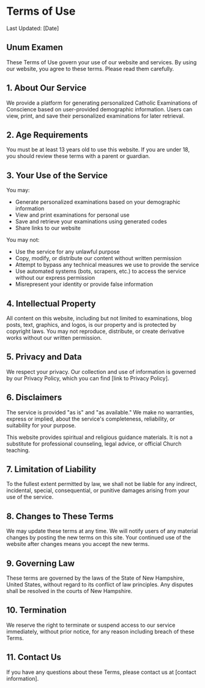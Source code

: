 # Terms of Use

Last Updated: [Date]

## Unum Examen

These Terms of Use govern your use of our website and services. By using our website, you agree to these terms. Please read them carefully.

## 1. About Our Service

We provide a platform for generating personalized Catholic Examinations of Conscience based on user-provided demographic information. Users can view, print, and save their personalized examinations for later retrieval.

## 2. Age Requirements

You must be at least 13 years old to use this website. If you are under 18, you should review these terms with a parent or guardian.

## 3. Your Use of the Service

You may:
- Generate personalized examinations based on your demographic information
- View and print examinations for personal use
- Save and retrieve your examinations using generated codes
- Share links to our website

You may not:
- Use the service for any unlawful purpose
- Copy, modify, or distribute our content without written permission
- Attempt to bypass any technical measures we use to provide the service
- Use automated systems (bots, scrapers, etc.) to access the service without our express permission
- Misrepresent your identity or provide false information

## 4. Intellectual Property

All content on this website, including but not limited to examinations, blog posts, text, graphics, and logos, is our property and is protected by copyright laws. You may not reproduce, distribute, or create derivative works without our written permission.

## 5. Privacy and Data

We respect your privacy. Our collection and use of information is governed by our Privacy Policy, which you can find [link to Privacy Policy].

## 6. Disclaimers

The service is provided "as is" and "as available." We make no warranties, express or implied, about the service's completeness, reliability, or suitability for your purpose.

This website provides spiritual and religious guidance materials. It is not a substitute for professional counseling, legal advice, or official Church teaching.

## 7. Limitation of Liability

To the fullest extent permitted by law, we shall not be liable for any indirect, incidental, special, consequential, or punitive damages arising from your use of the service.

## 8. Changes to These Terms

We may update these terms at any time. We will notify users of any material changes by posting the new terms on this site. Your continued use of the website after changes means you accept the new terms.

## 9. Governing Law

These terms are governed by the laws of the State of New Hampshire, United States, without regard to its conflict of law principles. Any disputes shall be resolved in the courts of New Hampshire.

## 10. Termination

We reserve the right to terminate or suspend access to our service immediately, without prior notice, for any reason including breach of these Terms.

## 11. Contact Us

If you have any questions about these Terms, please contact us at [contact information].